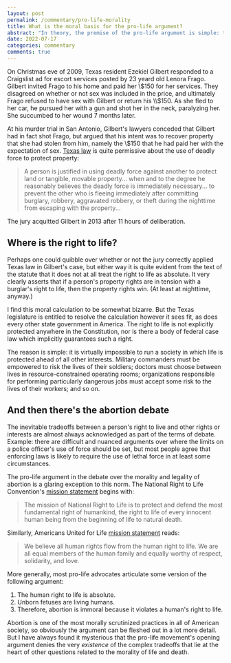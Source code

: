```yaml
---
layout: post
permalink: /commentary/pro-life-morality
title: What is the moral basis for the pro-life argument?
abstract: "In theory, the premise of the pro-life argument is simple: the right to life is sacrosanct, abortion ends a life, and therefore abortion is wrong. But I find it very difficult to reconcile this premise with the rest of morality."
date: 2022-07-17
categories: commentary
comments: true
---
```


On Christmas eve of 2009, Texas resident Ezekiel Gilbert responded to a Craigslist ad for escort services posted by 23 yeard old Lenora Frago.
Gilbert invited Frago to his home and paid her \\$150 for her services.
They disagreed on whether or not sex was included in the price, and ultimately Frago refused to have sex with Gilbert or return his \\$150.
As she fled to her car, he pursued her with a gun and shot her in the neck, paralyzing her.
She succumbed to her wound 7 months later.

At his murder trial in San Antonio, Gilbert's lawyers conceded that Gilbert had in fact shot Frago, but argued that his intent was to recover property that she had stolen from him, namely the \\$150 that he had paid her with the expectation of sex.
[Texas law](https://statutes.capitol.texas.gov/Docs/PE/htm/PE.9.htm#D) is quite permissive about the use of deadly force to protect property:

> A person is justified in using deadly force against another to protect land or tangible, movable property... when and to the degree he reasonably believes the deadly force is immediately necessary... to prevent the other who is fleeing immediately after committing burglary, robbery, aggravated robbery, or theft during the nighttime from escaping with the property...

The jury acquitted Gilbert in 2013 after 11 hours of deliberation.

## Where is the right to life?

Perhaps one could quibble over whether or not the jury correctly applied Texas law in Gilbert's case, but either way it is quite evident from the text of the statute that it does not at all treat the right to life as absolute.
It very clearly asserts that if a person's property rights are in tension with a burglar's right to life, then the property rights win.
(At least at nighttime, anyway.)

I find this moral calculation to be somewhat bizarre.
But the Texas legislature is entitled to resolve the calculation however it sees fit, as does every other state government in America.
The right to life is not explicitly protected anywhere in the Constitution, nor is there a body of federal case law which implicitly guarantees such a right.

The reason is simple: it is virtually impossible to run a society in which life is protected ahead of all other interests.
Military commanders must be empowered to risk the lives of their soldiers; doctors must choose between lives in resource-constrained operating rooms; organizations responsible for performing particularly dangerous jobs must accept some risk to the lives of their workers; and so on.

## And then there's the abortion debate

The inevitable tradeoffs between a person's right to live and other rights or interests are almost always acknowledged as part of the terms of debate.
Example: there are difficult and nuanced arguments over where the limits on a police officer's use of force should be set, but most people agree that enforcing laws is likely to require the use of lethal force in at least some circumstances.

The pro-life argument in the debate over the morality and legality of abortion is a glaring exception to this norm.
The National Right to Life Convention's [mission statement](https://www.nrlc.org/about/mission/) begins with:

> The mission of National Right to Life is to protect and defend the most fundamental right of humankind, the right to life of every innocent human being from the beginning of life to natural death.

Similarly, Americans United for Life [mission statement](https://aul.org/mission/) reads:

> We believe all human rights flow from the human right to life. We are all equal members of the human family and equally worthy of respect, solidarity, and love.

More generally, most pro-life advocates articulate some version of the following argument:

1. The human right to life is absolute.
2. Unborn fetuses are living humans.
3. Therefore, abortion is immoral because it violates a human's right to life.

Abortion is one of the most morally scrutinized practices in all of American society, so obviously the argument can be fleshed out in a lot more detail.
But I have always found it mysterious that the pro-life movement's opening argument denies the very _existence_ of the complex tradeoffs that lie at the heart of other questions related to the morality of life and death.
